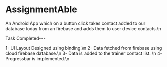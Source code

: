# AssignmentAble

An Android App which on a button click takes contact added to our database today from an firebase and adds them to user device contacts.\n

Task Completed---

1- UI Layout Designed using binding.\n
2- Data fetched from firebase using cloud firebase database.\n
3- Data is added to the trainer contact list. \n
4- Progressbar is implemented.\n


